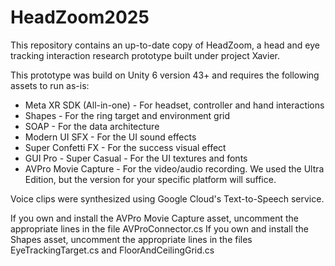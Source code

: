 # HeadZoom2025

This repository contains an up-to-date copy of HeadZoom, a head and eye tracking interaction research prototype built under project Xavier.

This prototype was build on Unity 6 version 43+ and requires the following assets to run as-is:

- Meta XR SDK (All-in-one) - For headset, controller and hand interactions
- Shapes - For the ring target and environment grid
- SOAP - For the data architecture
- Modern UI SFX - For the UI sound effects
- Super Confetti FX - For the success visual effect
- GUI Pro - Super Casual - For the UI textures and fonts
- AVPro Movie Capture - For the video/audio recording. We used the Ultra Edition, but the version for your specific platform will suffice.

Voice clips were synthesized using Google Cloud's Text-to-Speech service.

If you own and install the AVPro Movie Capture asset, uncomment the appropriate lines in the file AVProConnector.cs
If you own and install the Shapes asset, uncomment the appropriate lines in the files EyeTrackingTarget.cs and FloorAndCeilingGrid.cs
